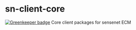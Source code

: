 # sn-client-core

[![Greenkeeper badge](https://badges.greenkeeper.io/SenseNet/sn-client-core.svg)](https://greenkeeper.io/)
Core client packages for sensenet ECM
